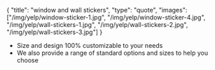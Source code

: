 {
  "title": "window and wall stickers",
  "type": "quote",
  "images": ["/img/yelp/window-sticker-1.jpg", "/img/yelp/window-sticker-4.jpg", "/img/yelp/wall-stickers-1.jpg", "/img/yelp/wall-stickers-2.jpg", "/img/yelp/wall-stickers-3.jpg"]
}

* Size and design 100% customizable to your needs
* We also provide a range of standard options and sizes to help you choose
